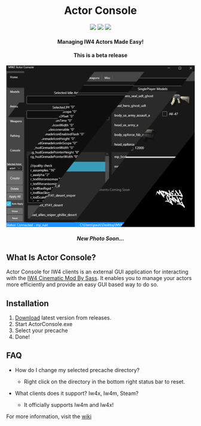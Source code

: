 <h1 align="center">
  <br>
  Actor Console
  <br>
</h1>

<div align="center">
  <a href="https://github.com/kruumy/Actor-Console-iw4/releases"><img src="https://img.shields.io/github/v/release/kruumy/Actor-Console-iw4?label=Latest%20version&style=flat-square"></a>
  <a href="https://github.com/kruumy/Actor-Console-iw4/releases""><img src="https://img.shields.io/github/downloads/kruumy/Actor-Console-iw4/total"></a>
  <a href="https://paypal.me/JPauls281"><img src="https://img.shields.io/badge/Donate-Paypal-orange?style=flat-square"></a>
</div>

<h4 align="center">Managing IW4 Actors Made Easy!</h4>
<h4 align="center">This is a beta release</h4>

<div align="center">
  <a href="https://github.com/kruumy/Actor-Console-iw4/blob/main/preview.png">
    <img src="preview.png" alt="Preivew">
  </a>
<h5 align="center">New Photo Soon...</h5>
</div>

## What Is Actor Console?

Actor Console for IW4 clients is an external GUI application for interacting with the [IW4 Cinematic Mod By Sass](https://github.com/sortileges/iw4cine). It enables you to manage your actors more efficiently and provide an easy GUI based way to do so.

## Installation

1. [Download](https://github.com/kruumy/Actor-Console-iw4/releases/latest) latest version from releases.
2. Start ActorConsole.exe
3. Select your precache
4. Done!
                                       

## FAQ

* How do I change my selected precache directory?
    * Right click on the directory in the bottom right status bar to reset.

* What clients does it support? Iw4x, Iw4m, Steam?
    * It officially supports Iw4m and Iw4x! 

For more information, visit the [wiki](https://github.com/kruumy/Actor-Console-iw4/wiki)
